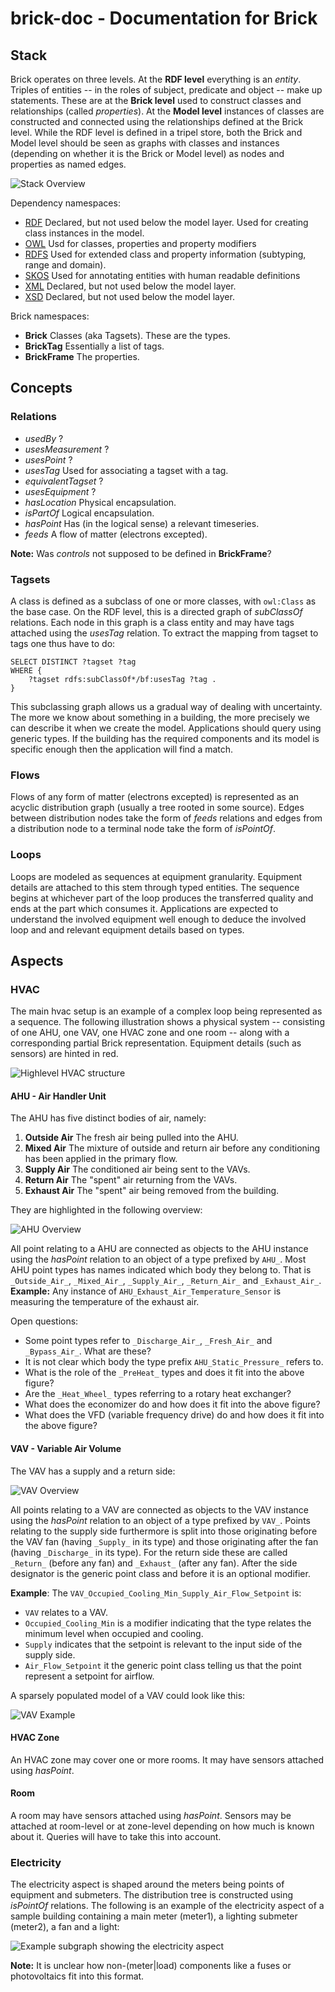 # brick-doc - Documentation for Brick

## Stack

<!-- intro: the three levels (rdf, class, instance), rdf: everything is an entities, classes, instances and properties -->
Brick operates on three levels. At the **RDF level** everything is an *entity*. Triples of entities -- in the roles of subject, predicate and object -- make up statements. These are at the **Brick level** used to construct classes and relationships (called *properties*). At the **Model level** instances of classes are constructed and connected using the relationships defined at the Brick level. While the RDF level is defined in a tripel store, both the Brick and Model level should be seen as graphs with classes and instances (depending on whether it is the Brick or Model level) as nodes and properties as named edges.

<!--TODO: Namespaces-->

![Stack Overview](figs/stack.png)

Dependency namespaces:
- [RDF](https://www.w3.org/TR/rdf-syntax/) Declared, but not used below the model layer. Used for creating class instances in the model.
- [OWL](https://www.w3.org/TR/owl-ref/) Usd for classes, properties and property modifiers
- [RDFS](https://www.w3.org/TR/rdf-schema/) Used for extended class and property information (subtyping, range and domain).
- [SKOS](https://www.w3.org/2009/08/skos-reference/skos.html) Used for annotating entities with human readable definitions
- [XML](https://www.w3.org/XML/1998/namespace) Declared, but not used below the model layer.
- [XSD](https://www.w3.org/TR/xmlschema-2/) Declared, but not used below the model layer.

Brick namespaces:
- **Brick** Classes (aka Tagsets). These are the types.
- **BrickTag** Essentially a list of tags.
- **BrickFrame** The properties.

## Concepts

### Relations

- *usedBy* ?
- *usesMeasurement* ?
- *usesPoint* ?
- *usesTag* Used for associating a tagset with a tag.
- *equivalentTagset* ?
- *usesEquipment* ?
- *hasLocation* Physical encapsulation.
- *isPartOf* Logical encapsulation.
- *hasPoint* Has (in the logical sense) a relevant timeseries.
- *feeds* A flow of matter (electrons excepted).

**Note:** Was *controls* not supposed to be defined in **BrickFrame**?

### Tagsets

A class is defined as a subclass of one or more classes, with `owl:Class` as the base case. On the RDF level, this is a directed graph of *subClassOf* relations. Each node in this graph is a class entity and may have tags attached using the *usesTag* relation. To extract the mapping from tagset to tags one thus have to do:

```sparql
SELECT DISTINCT ?tagset ?tag
WHERE {
    ?tagset rdfs:subClassOf*/bf:usesTag ?tag .
}
```

This subclassing graph allows us a gradual way of dealing with uncertainty. The more we know about something in a building, the more precisely we can describe it when we create the model. Applications should query using generic types. If the building has the required components and its model is specific enough then the application will find a match.

### Flows

Flows of any form of matter (electrons excepted) is represented as an acyclic distribution graph (usually a tree rooted in some source). Edges between distribution nodes take the form of *feeds* relations and edges from a distribution node to a terminal node take the form of *isPointOf*.

### Loops

<!--intro: loops are modeled as sequences, equipment granularity, attached details, the sequence originates in whichevery part of the loop produces the transferred quality, the sequence ends in whichever part of the loop consumes the quality, applications are expected to understand the involved components well enough to deduce the loopieness -->
Loops are modeled as sequences at equipment granularity. Equipment details are attached to this stem through typed entities. The sequence begins at whichever part of the loop produces the transferred quality and ends at the part which consumes it. Applications are expected to understand the involved equipment well enough to deduce the involved loop and and relevant equipment details based on types.

## Aspects

### HVAC

<!--intro: highlevel hvac is an example of a complex loop being represented as a sequence, figure shows physical system along with the main components of the Brick graph, equipment details illustrated as red annotations to the stem -->
The main hvac setup is an example of a complex loop being represented as a sequence. The following illustration shows a physical system -- consisting of one AHU, one VAV, one HVAC zone and one room -- along with a corresponding partial Brick representation. Equipment details (such as sensors) are hinted in red.

![Highlevel HVAC structure](figs/hvac.png)

#### AHU - Air Handler Unit

The AHU has five distinct bodies of air, namely:

1. **Outside Air** The fresh air being pulled into the AHU.
2. **Mixed Air** The mixture of outside and return air before any conditioning has been applied in the primary flow.
3. **Supply Air** The conditioned air being sent to the VAVs.
4. **Return Air** The "spent" air returning from the VAVs.
5. **Exhaust Air** The "spent" air being removed from the building.

They are highlighted in the following overview:

![AHU Overview](figs/ahu.png)

All point relating to a AHU are connected as objects to the AHU instance using the *hasPoint* relation to an object of a type prefixed by `AHU_`. Most AHU point types has names indicated which body they belong to. That is `_Outside_Air_`, `_Mixed_Air_`, `_Supply_Air_`, `_Return_Air_` and `_Exhaust_Air_`. **Example:** Any instance of `AHU_Exhaust_Air_Temperature_Sensor` is measuring the temperature of the exhaust air.

Open questions:
- Some point types refer to `_Discharge_Air_`, `_Fresh_Air_` and `_Bypass_Air_`. What are these?
- It is not clear which body the type prefix `AHU_Static_Pressure_` refers to.
- What is the role of the `_PreHeat_` types and does it fit into the above figure?
- Are the `_Heat_Wheel_` types referring to a rotary heat exchanger?
- What does the economizer do and how does it fit into the above figure?
- What does the VFD (variable frequency drive) do and how does it fit into the above figure?

<!--TODO: sparsely populated example-->

#### VAV - Variable Air Volume

The VAV has a supply and a return side:

![VAV Overview](figs/vav.png)

All points relating to a VAV are connected as objects to the VAV instance using the *hasPoint* relation to an object of a type prefixed by `VAV_`. Points relating to the supply side furthermore is split into those originating before the VAV fan (having `_Supply_` in its type) and those originating after the fan (having `_Discharge_` in its type). For the return side these are called `_Return_` (before any fan) and `_Exhaust_` (after any fan). After the side designator is the generic point class and before it is an optional modifier.

**Example**: The `VAV_Occupied_Cooling_Min_Supply_Air_Flow_Setpoint` is:
- `VAV` relates to a VAV.
- `Occupied_Cooling_Min` is a modifier indicating that the type relates the minimum level when occupied and cooling.
- `Supply` indicates that the setpoint is relevant to the input side of the supply side.
- `Air_Flow_Setpoint` it the generic point class telling us that the point represent a setpoint for airflow.

<!-- sparsely populated example-->
A sparsely populated model of a VAV could look like this:

![VAV Example](figs/vav_example.png)

#### HVAC Zone

An HVAC zone may cover one or more rooms. It may have sensors attached using *hasPoint*.

#### Room

A room may have sensors attached using *hasPoint*. Sensors may be attached at room-level or at zone-level depending on how much is known about it. Queries will have to take this into account.

### Electricity

<!-- intro: electricity aspect shaped by meters being points, example (building with main meter, light meter, one light and one fan) -->
The electricity aspect is shaped around the meters being points of equipment and submeters. The distribution tree is constructed using *isPointOf* relations. The following is an example of the electricity aspect of a sample building containing a main meter (meter1), a lighting submeter (meter2), a fan and a light:

![Example subgraph showing the electricity aspect](figs/electricity.png)

**Note:** It is unclear how non-(meter|load) components like a fuses or photovoltaics fit into this format.

